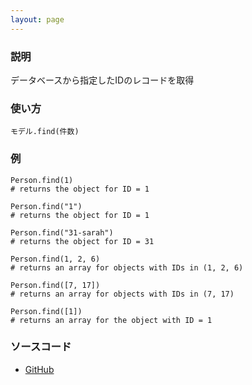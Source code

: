 ```yaml
---
layout: page
---
```

### 説明
データベースから指定したIDのレコードを取得

### 使い方
    モデル.find(件数)

### 例
    Person.find(1)
    # returns the object for ID = 1

    Person.find("1")
    # returns the object for ID = 1

    Person.find("31-sarah")
    # returns the object for ID = 31

    Person.find(1, 2, 6)
    # returns an array for objects with IDs in (1, 2, 6)

    Person.find([7, 17])
    # returns an array for objects with IDs in (7, 17)

    Person.find([1])
    # returns an array for the object with ID = 1

### ソースコード
* [GitHub](https://github.com/rails/rails/blob/f33d52c95217212cbacc8d5e44b5a8e3cdc6f5b3/activerecord/lib/active_record/relation/finder_methods.rb#L67)